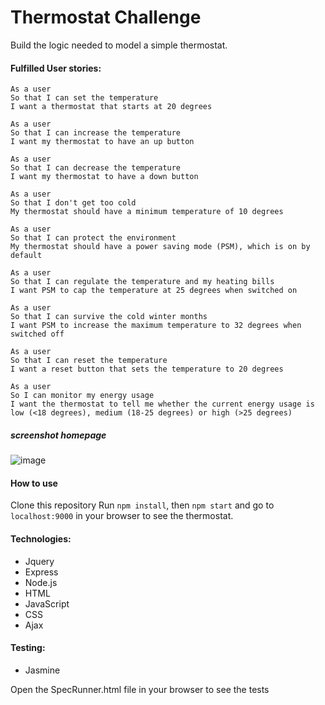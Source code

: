 # Thermostat Challenge

Build the logic needed to model a simple thermostat.

#### Fulfilled User stories:

```
As a user
So that I can set the temperature
I want a thermostat that starts at 20 degrees
```

```
As a user
So that I can increase the temperature
I want my thermostat to have an up button
```

```
As a user
So that I can decrease the temperature
I want my thermostat to have a down button
```

```
As a user
So that I don't get too cold
My thermostat should have a minimum temperature of 10 degrees
```

```
As a user
So that I can protect the environment
My thermostat should have a power saving mode (PSM), which is on by default
```

```
As a user
So that I can regulate the temperature and my heating bills
I want PSM to cap the temperature at 25 degrees when switched on
```

```
As a user
So that I can survive the cold winter months
I want PSM to increase the maximum temperature to 32 degrees when switched off
```

```
As a user
So that I can reset the temperature
I want a reset button that sets the temperature to 20 degrees
```

```
As a user
So I can monitor my energy usage
I want the thermostat to tell me whether the current energy usage is low (<18 degrees), medium (18-25 degrees) or high (>25 degrees)
```

##### screenshot homepage

![image](https://user-images.githubusercontent.com/33194929/43773924-37d8f77a-9a3f-11e8-8714-cf5f58288643.png)

#### How to use

Clone this repository
Run `npm install`, then `npm start` and go to `localhost:9000` in your browser to see the thermostat.

#### Technologies:

- Jquery
- Express
- Node.js
- HTML
- JavaScript
- CSS
- Ajax

#### Testing:

- Jasmine

Open the SpecRunner.html file in your browser to see the tests

